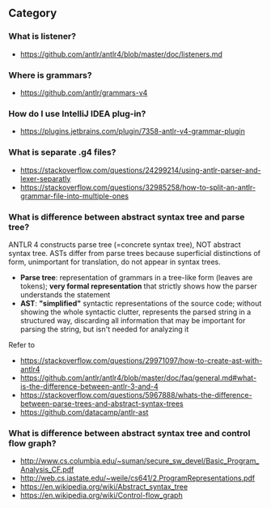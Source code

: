 ## Category

### What is listener?
- https://github.com/antlr/antlr4/blob/master/doc/listeners.md

### Where is grammars?
- https://github.com/antlr/grammars-v4

### How do I use IntelliJ IDEA plug-in?
- https://plugins.jetbrains.com/plugin/7358-antlr-v4-grammar-plugin

### What is separate .g4 files?
- https://stackoverflow.com/questions/24299214/using-antlr-parser-and-lexer-separatly
- https://stackoverflow.com/questions/32985258/how-to-split-an-antlr-grammar-file-into-multiple-ones

### What is difference between abstract syntax tree and parse tree?
ANTLR 4 constructs parse tree (=concrete syntax tree), NOT abstract syntax tree. ASTs differ from parse trees because superficial distinctions of form, unimportant for translation, do not appear in syntax trees.
- **Parse tree**: representation of grammars in a tree-like form (leaves are tokens); **very formal representation** that strictly shows how the parser understands the statement
- **AST**: **"simplified"** syntactic representations of the source code; without showing the whole syntactic clutter, represents the parsed string in a structured way, discarding all information that may be important for parsing the string, but isn't needed for analyzing it

Refer to
- https://stackoverflow.com/questions/29971097/how-to-create-ast-with-antlr4
- https://github.com/antlr/antlr4/blob/master/doc/faq/general.md#what-is-the-difference-between-antlr-3-and-4
- https://stackoverflow.com/questions/5967888/whats-the-difference-between-parse-trees-and-abstract-syntax-trees
- https://github.com/datacamp/antlr-ast

### What is difference between abstract syntax tree and control flow graph?
- http://www.cs.columbia.edu/~suman/secure_sw_devel/Basic_Program_Analysis_CF.pdf
- http://web.cs.iastate.edu/~weile/cs641/2.ProgramRepresentations.pdf
- https://en.wikipedia.org/wiki/Abstract_syntax_tree
- https://en.wikipedia.org/wiki/Control-flow_graph
